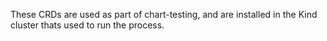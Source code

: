 These CRDs are used as part of chart-testing, and are installed in the Kind cluster thats used to run the process.
